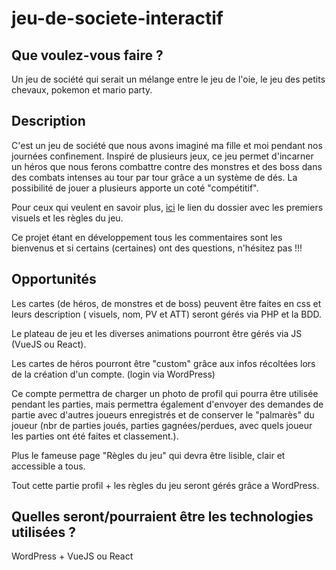 # jeu-de-societe-interactif

## Que voulez-vous faire ?
Un jeu de société qui serait un mélange entre le jeu de l'oie, le jeu des petits chevaux, pokemon et mario party.

## Description
C'est un jeu de société que nous avons imaginé ma fille et moi pendant nos journées confinement.
Inspiré de plusieurs jeux, ce jeu permet d'incarner un héros que nous ferons combattre contre des monstres et des boss dans des combats intenses au tour par tour grâce a un système de dés.
La possibilité de jouer a plusieurs apporte un coté "compétitif".

Pour ceux qui veulent en savoir plus, [ici](https://drive.google.com/drive/folders/1SBhqFTB_ddV5f24yKAc0wZtrwJyt5EG2?usp=sharing) le lien du dossier avec les premiers visuels et les règles du jeu.

Ce projet étant en développement tous les commentaires sont les bienvenus et si certains (certaines) ont des questions, n'hésitez pas !!!

## Opportunités
Les cartes (de héros, de monstres et de boss) peuvent être faites en css et leurs description ( visuels, nom, PV et ATT) seront gérés via PHP et la BDD.

Le plateau de jeu et les diverses animations pourront être gérés via JS (VueJS ou React).

Les cartes de héros pourront être "custom" grâce aux infos récoltées lors de la création d'un compte. (login via WordPress)

Ce compte permettra de charger un photo de profil qui pourra être utilisée pendant les parties, mais permettra également d'envoyer des demandes de partie avec d'autres joueurs enregistrés et de conserver le "palmarès" du joueur (nbr de parties joués, parties gagnées/perdues, avec quels joueur les parties ont été faites et classement.).

Plus le fameuse page "Règles du jeu" qui devra être lisible, clair et accessible a tous.

Tout cette partie profil + les règles du jeu seront gérés grâce a WordPress.

## Quelles seront/pourraient être les technologies utilisées ?
WordPress + 
VueJS ou React

